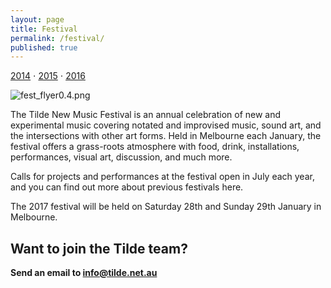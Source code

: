 ```yaml
---
layout: page
title: Festival
permalink: /festival/
published: true
---
```

[2014](/fest2014) ⋅ [2015](/fest2015) ⋅ [2016](/fest2016)

![fest_flyer0.4.png]({{site.baseurl}}/images/fest_flyer0.4.png)

The Tilde New Music Festival is an annual celebration of new and experimental music covering notated and improvised music, sound art, and the intersections with other art forms. Held in Melbourne each January, the festival offers a grass-roots atmosphere with food, drink, installations, performances, visual art, discussion, and much more.

Calls for projects and performances at the festival open in July each year, and you can find out more about previous festivals here.

The 2017 festival will be held on Saturday 28th and Sunday 29th January in Melbourne.

## Want to join the Tilde team?

**Send an email to [info@tilde.net.au](info@tilde.net.au)**
